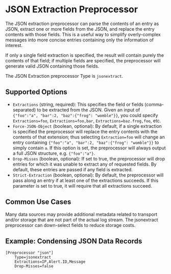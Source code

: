 # JSON Extraction Preprocessor

The JSON extraction preprocessor can parse the contents of an entry as JSON, extract one or more fields from the JSON, and replace the entry contents with those fields. This is a useful way to simplify overly-complex messages into more concise entries containing only the information of interest.

If only a single field extraction is specified, the result will contain purely the contents of that field; if multiple fields are specified, the preprocessor will generate valid JSON containing those fields.

The JSON Extraction preprocessor Type is `jsonextract`.

## Supported Options

* `Extractions` (string, required): This specifies the field or fields (comma-separated) to be extracted from the JSON. Given an input of `{"foo":"a", "bar":2, "baz":{"frog": "womble"}}`, you could specify `Extractions=foo`, `Extractions=foo,bar`, `Extractions=baz.frog,foo`, etc.
* `Force-JSON-Object` (boolean, optional): By default, if a single extraction is specified the preprocessor will replace the entry contents with the contents of that extension; thus selecting `Extraction=foo` will change an entry containing `{"foo":"a", "bar":2, "baz":{"frog": "womble"}}` to simply contain `a`. If this option is set, the preprocessor will always output a full JSON structure, e.g. `{"foo":"a"}`.
* `Drop-Misses` (boolean, optional): If set to true, the preprocessor will drop entries for which it was unable to extract any of requested fields. By default, these entries are passed if any field is extracted.
* `Strict-Extraction` (boolean, optional): By default, the preprocessor will pass along an entry if at least one of the extractions succeeds. If this parameter is set to true, it will require that all extractions succeed.

## Common Use Cases

Many data sources may provide additional metadata related to transport and/or storage that are not part of the actual log stream.  The jsonextract preprocessor can down-select fields to reduce storage costs.

## Example: Condensing JSON Data Records

```
[Preprocessor "json"]
	Type=jsonextract
	Extractions=IP,Alert.ID,Message
	Drop-Misses=false
```


